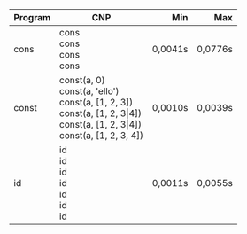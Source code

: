 Program | CNP | Min | Max
--- | --- | ---: | ---:
cons | cons<br/>cons<br/>cons<br/>cons | 0,0041s | 0,0776s
const | const(a, 0)<br/>const(a, 'ello')<br/>const(a, [1, 2, 3])<br/>const(a, [1, 2, 3\|4])<br/>const(a, [1, 2, 3\|4])<br/>const(a, [1, 2, 3, 4]) | 0,0010s | 0,0039s
id | id<br/>id<br/>id<br/>id<br/>id<br/>id<br/>id | 0,0011s | 0,0055s
